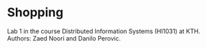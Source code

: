 # Shopping
Lab 1 in the course Distributed Information Systems (HI1031) at KTH.
Authors: Zaed Noori and Danilo Perovic.
